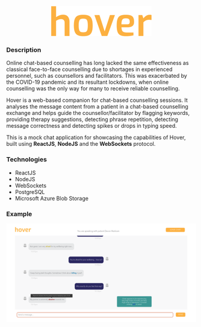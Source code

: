 <div align="center">
	<img src="./img/hover_logo.png" alt="Hover Logo">
</div>

### Description

Online chat-based counselling has long lacked the same effectiveness as classical face-to-face counselling due to shortages in experienced personnel, such as counsellors and facilitators. This was exacerbated by the COVID-19 pandemic and its resultant lockdowns, when online counselling was the only way for many to receive reliable counselling.

Hover is a web-based companion for chat-based counselling sessions. It analyses the message content from a patient in a chat-based counselling exchange and helps guide the counsellor/facilitator by flagging keywords, providing therapy suggestions, detecting phrase repetition, detecting message correctness and detecting spikes or drops in typing speed.

This is a mock chat application for showcasing the capabilities of Hover, built using **ReactJS**, **NodeJS** and the **WebSockets** protocol.

### Technologies

- ReactJS
- NodeJS
- WebSockets
- PostgreSQL
- Microsoft Azure Blob Storage

### Example

<img src="./img/example.png">

